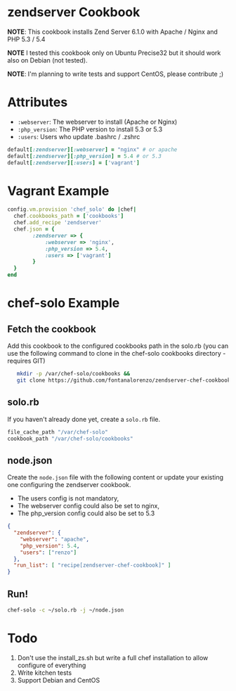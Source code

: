 zendserver Cookbook
===================
**NOTE**: This cookbook installs Zend Server 6.1.0 with Apache / Nginx and PHP 5.3 / 5.4

**NOTE** I tested this cookbook only on Ubuntu Precise32 but it should work also on Debian (not tested).

**NOTE**: I'm planning to write tests and support CentOS, please contribute ;)

Attributes
==========

 - `:webserver`: The webserver to install (Apache or Nginx)
 - `:php_version`: The PHP version to install 5.3 or 5.3
 - `:users`: Users who update .bashrc / .zshrc

```ruby
default[:zendserver][:webserver] = "nginx" # or apache
default[:zendserver][:php_version] = 5.4 # or 5.3
default[:zendserver][:users] = ['vagrant']
```

Vagrant Example
================

```ruby
config.vm.provision 'chef_solo' do |chef|
  chef.cookbooks_path = ['cookbooks']
  chef.add_recipe 'zendserver'
  chef.json = {
        :zendserver => {
            :webserver => 'nginx',
            :php_version => 5.4,
            :users => ['vagrant']
        }
  }
end
```

chef-solo Example
=================

Fetch the cookbook
------------------
Add this cookbook to the configured cookbooks path in the solo.rb
(you can use the following command to clone in the chef-solo cookbooks directory - requires GIT)

```bash
   mkdir -p /var/chef-solo/cookbooks &&
   git clone https://github.com/fontanalorenzo/zendserver-chef-cookbook /var/chef-solo/cookbooks/zendserver-chef-cookbook
```

solo.rb
-------
If you haven't already done yet, create a `solo.rb` file.
```ruby
file_cache_path "/var/chef-solo"
cookbook_path "/var/chef-solo/cookbooks"
```

node.json
---------
Create the `node.json` file with the following content or update your existing one
configuring the zendserver cookbook.
- The users config is not mandatory,
- The webserver config could also be set to nginx,
- The php_version config could also be set to 5.3

```json
{
  "zendserver": {
    "webserver": "apache",
    "php_version": 5.4,
    "users": ["renzo"]
  },
  "run_list": [ "recipe[zendserver-chef-cookbook]" ]
}
```

Run!
----
```bash
chef-solo -c ~/solo.rb -j ~/node.json
```

Todo
====
1. Don't use the install_zs.sh but write a full chef installation to allow configure of everything
2. Write kitchen tests
3. Support Debian and CentOS
